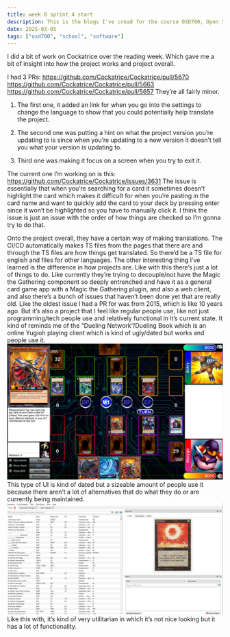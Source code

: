 ```yaml
---
title: week 8 sprint 4 start
description: This is the blogs I've cread for the course OSD700, Open Source Development 700.
date: 2025-03-05
tags: ["osd700", "school", "software"]
---
```


I did a bit of work on Cockatrice over the reading week. Which gave me a bit of insight into how the project works and project overall.

I had 3 PRs: https://github.com/Cockatrice/Cockatrice/pull/5670
https://github.com/Cockatrice/Cockatrice/pull/5663
https://github.com/Cockatrice/Cockatrice/pull/5657
They’re all fairly minor.

1. The first one, it added an link for when you go into the settings to change the language to show that you could potentially help translate the project.

2. The second one was putting a hint on what the project version you’re updating to is since when you’re updating to a new version it doesn’t tell you what your version is updating to.

3. Third one was making it focus on a screen when you try to exit it.

The current one I’m working on is this: https://github.com/Cockatrice/Cockatrice/issues/3631
The issue is essentially that when you’re searching for a card it sometimes doesn’t highlight the card which makes it difficult for when you’re pasting in the card name and want to quickly add the card to your deck by pressing enter since it won’t be highlighted so you have to manually click it.
I think the issue is just an issue with the order of how things are checked so I’m gonna try to do that.

Onto the project overall, they have a certain way of making translations. The CI/CD automatically makes TS files from the pages that there are and through the TS files are how things get translated. So there’d be a TS file for english and files for other languages.
The other interesting thing I’ve learned is the difference in how projects are. Like with this there’s just a lot of things to do. Like currently they’re trying to decouple/not have the Magic the Gathering component so deeply entrenched and have it as a general card game app with a Magic the Gathering plugin, and also a web client, and also there’s a bunch of issues that haven’t been done yet that are really old. Like the oldest issue I had a PR for was from 2015, which is like 10 years ago.
But it’s also a project that I feel like regular people use, like not just programming/tech people use and relatively functional in it’s current state. It kind of reminds me of the “Dueling Network”/Dueling Book which is an online Yugioh playing client which is kind of ugly/dated but works and people use it.
![Dueling network UI](image-4.png)
This type of UI is kind of dated but a sizeable amount of people use it because there aren’t a lot of alternatives that do what they do or are currently being maintained.
![Cockatrice UI](image-1-1.png)
Like this with, it’s kind of very utilitarian in which it’s not nice looking but it has a lot of functionality.

